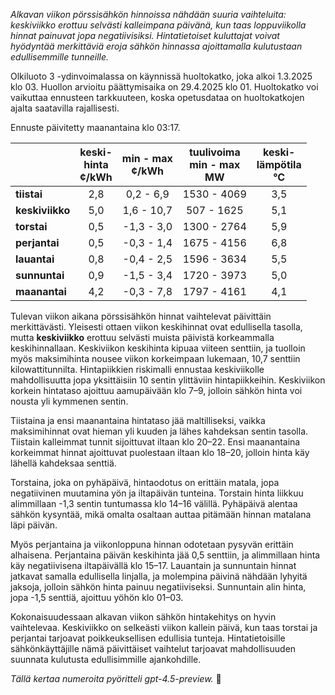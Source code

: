 *Alkavan viikon pörssisähkön hinnoissa nähdään suuria vaihteluita: keskiviikko erottuu selvästi kalleimpana päivänä, kun taas loppuviikolla hinnat painuvat jopa negatiivisiksi. Hintatietoiset kuluttajat voivat hyödyntää merkittäviä eroja sähkön hinnassa ajoittamalla kulutustaan edullisemmille tunneille.*

Olkiluoto 3 -ydinvoimalassa on käynnissä huoltokatko, joka alkoi 1.3.2025 klo 03. Huollon arvioitu päättymisaika on 29.4.2025 klo 01. Huoltokatko voi vaikuttaa ennusteen tarkkuuteen, koska opetusdataa on huoltokatkojen ajalta saatavilla rajallisesti.

Ennuste päivitetty maanantaina klo 03:17.

|            | keski-<br>hinta<br>¢/kWh | min - max<br>¢/kWh | tuulivoima<br>min - max<br>MW | keski-<br>lämpötila<br>°C |
|:-----------|:------------------------:|:------------------:|:----------------------------:|:-------------------------:|
| **tiistai**    |           2,8            |     0,2 - 6,9      |         1530 - 4069          |            3,5            |
| **keskiviikko**|           5,0            |     1,6 - 10,7     |          507 - 1625          |            5,1            |
| **torstai**    |           0,5            |    -1,3 - 3,0      |         1300 - 2764          |            5,9            |
| **perjantai**  |           0,5            |    -0,3 - 1,4      |         1675 - 4156          |            6,8            |
| **lauantai**   |           0,8            |    -0,4 - 2,5      |         1596 - 3634          |            5,5            |
| **sunnuntai**  |           0,9            |    -1,5 - 3,4      |         1720 - 3973          |            5,0            |
| **maanantai**  |           4,2            |    -0,3 - 7,8      |         1797 - 4161          |            4,1            |

Tulevan viikon aikana pörssisähkön hinnat vaihtelevat päivittäin merkittävästi. Yleisesti ottaen viikon keskihinnat ovat edullisella tasolla, mutta **keskiviikko** erottuu selvästi muista päivistä korkeammalla keskihinnallaan. Keskiviikon keskihinta kipuaa viiteen senttiin, ja tuolloin myös maksimihinta nousee viikon korkeimpaan lukemaan, 10,7 senttiin kilowattitunnilta. Hintapiikkien riskimalli ennustaa keskiviikolle mahdollisuutta jopa yksittäisiin 10 sentin ylittäviin hintapiikkeihin. Keskiviikon korkein hintataso ajoittuu aamupäivään klo 7–9, jolloin sähkön hinta voi nousta yli kymmenen sentin.

Tiistaina ja ensi maanantaina hintataso jää maltilliseksi, vaikka maksimihinnat ovat hieman yli kuuden ja lähes kahdeksan sentin tasolla. Tiistain kalleimmat tunnit sijoittuvat iltaan klo 20–22. Ensi maanantaina korkeimmat hinnat ajoittuvat puolestaan iltaan klo 18–20, jolloin hinta käy lähellä kahdeksaa senttiä.

Torstaina, joka on pyhäpäivä, hintaodotus on erittäin matala, jopa negatiivinen muutamina yön ja iltapäivän tunteina. Torstain hinta liikkuu alimmillaan -1,3 sentin tuntumassa klo 14–16 välillä. Pyhäpäivä alentaa sähkön kysyntää, mikä omalta osaltaan auttaa pitämään hinnan matalana läpi päivän.

Myös perjantaina ja viikonloppuna hinnan odotetaan pysyvän erittäin alhaisena. Perjantaina päivän keskihinta jää 0,5 senttiin, ja alimmillaan hinta käy negatiivisena iltapäivällä klo 15–17. Lauantain ja sunnuntain hinnat jatkavat samalla edullisella linjalla, ja molempina päivinä nähdään lyhyitä jaksoja, jolloin sähkön hinta painuu negatiiviseksi. Sunnuntain alin hinta, jopa -1,5 senttiä, ajoittuu yöhön klo 01–03.

Kokonaisuudessaan alkavan viikon sähkön hintakehitys on hyvin vaihtelevaa. Keskiviikko on selkeästi viikon kallein päivä, kun taas torstai ja perjantai tarjoavat poikkeuksellisen edullisia tunteja. Hintatietoisille sähkönkäyttäjille nämä päivittäiset vaihtelut tarjoavat mahdollisuuden suunnata kulutusta edullisimmille ajankohdille.

*Tällä kertaa numeroita pyöritteli gpt-4.5-preview.* 🔋
